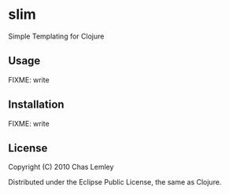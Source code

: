 # slim

Simple Templating for Clojure

## Usage

FIXME: write

## Installation

FIXME: write

## License

Copyright (C) 2010 Chas Lemley

Distributed under the Eclipse Public License, the same as Clojure.
